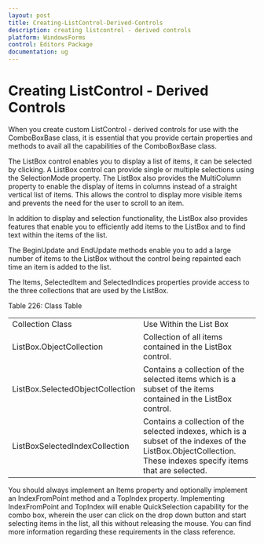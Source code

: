 ```yaml
---
layout: post
title: Creating-ListControl-Derived-Controls
description: creating listcontrol - derived controls
platform: WindowsForms
control: Editors Package
documentation: ug
---
```


# Creating ListControl - Derived Controls

When you create custom ListControl - derived controls for use with the ComboBoxBase class, it is essential that you provide certain properties and methods to avail all the capabilities of the ComboBoxBase class.

The ListBox control enables you to display a list of items, it can be selected by clicking. A ListBox control can provide single or multiple selections using the SelectionMode property. The ListBox also provides the MultiColumn property to enable the display of items in columns instead of a straight vertical list of items. This allows the control to display more visible items and prevents the need for the user to scroll to an item.

In addition to display and selection functionality, the ListBox also provides features that enable you to efficiently add items to the ListBox and to find text within the items of the list.

The BeginUpdate and EndUpdate methods enable you to add a large number of items to the ListBox without the control being repainted each time an item is added to the list.

The Items, SelectedItem and SelectedIndices properties provide access to the three collections that are used by the ListBox.

Table 226: Class Table

<table>
<tr>
<td>
Collection Class</td><td>
Use Within the List Box</td></tr>
<tr>
<td>
ListBox.ObjectCollection</td><td>
Collection of all items contained in the ListBox control.</td></tr>
<tr>
<td>
ListBox.SelectedObjectCollection</td><td>
Contains a collection of the selected items which is a subset of the items contained in the ListBox control.</td></tr>
<tr>
<td>
ListBoxSelectedIndexCollection</td><td>
Contains a collection of the selected indexes, which is a subset of the indexes of the ListBox.ObjectCollection. These indexes specify items that are selected.</td></tr>
</table>


You should always implement an Items property and optionally implement an IndexFromPoint method and a TopIndex property. Implementing IndexFromPoint and TopIndex will enable QuickSelection capability for the combo box, wherein the user can click on the drop down button and start selecting items in the list, all this without releasing the mouse. You can find more information regarding these requirements in the class reference.
